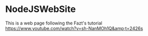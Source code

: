 # NodeJSWebSite
This is a web page following the Fazt's tutorial https://www.youtube.com/watch?v=sh-NanMOh1Q&amp;t=2426s
